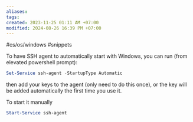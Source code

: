 ```yaml
---
aliases: 
tags: 
created: 2023-11-25 01:11 AM +07:00
modified: 2024-08-26 16:39 PM +07:00
---
```

#cs/os/windows #snippets 

To have SSH agent to automatically start with Windows, you can run (from elevated powershell prompt):

```powershell
Set-Service ssh-agent -StartupType Automatic 
```

then add your keys to the agent (only need to do this once), or the key will be added automatically the first time you use it.

To start it manually
```powershell
Start-Service ssh-agent
```
